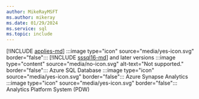 ```yaml
---
author: MikeRayMSFT
ms.author: mikeray
ms.date: 01/29/2024
ms.service: sql
ms.topic: include
---
```


[!INCLUDE [applies-md](applies-md.md)] :::image type="icon" source="media/yes-icon.svg" border="false"::: [!INCLUDE [sssql16-md](sssql16-md.md)] and later versions :::image type="content" source="media/no-icon.svg" alt-text="Not supported." border="false"::: Azure SQL Database :::image type="icon" source="media/yes-icon.svg" border="false"::: Azure Synapse Analytics :::image type="icon" source="media/yes-icon.svg" border="false"::: Analytics Platform System (PDW)
